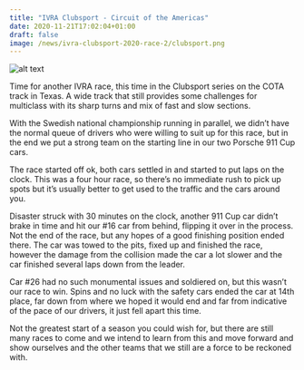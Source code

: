 ```yaml
---
title: "IVRA Clubsport - Circuit of the Americas"
date: 2020-11-21T17:02:04+01:00
draft: false
image: /news/ivra-clubsport-2020-race-2/clubsport.png
---
```

![alt text](/news/ivra-clubsport-2020-race-2/clubsport.png)

Time for another IVRA race, this time in the Clubsport series on the COTA track in Texas. A wide track that still provides some challenges for multiclass with its sharp turns and mix of fast and slow sections.

With the Swedish national championship running in parallel, we didn’t have the normal queue of drivers who were willing to suit up for this race, but in the end we put a strong team on the starting line in our two Porsche 911 Cup cars.

The race started off ok, both cars settled in and started to put laps on the clock. This was a four hour race, so there’s no immediate rush to pick up spots but it’s usually better to get used to the traffic and the cars around you.

Disaster struck with 30 minutes on the clock, another 911 Cup car didn’t brake in time and hit our #16 car from behind, flipping it over in the process. Not the end of the race, but any hopes of a good finishing position ended there. The car was towed to the pits, fixed up and finished the race, however the damage from the collision made the car a lot slower and the car finished several laps down from the leader.

Car #26 had no such monumental issues and soldiered on, but this wasn’t our race to win. Spins and no luck with the safety cars ended the car at 14th place, far down from where we hoped it would end and far from indicative of the pace of our drivers, it just fell apart this time.

Not the greatest start of a season you could wish for, but there are still many races to come and we intend to learn from this and move forward and show ourselves and the other teams that we still are a force to be reckoned with.

